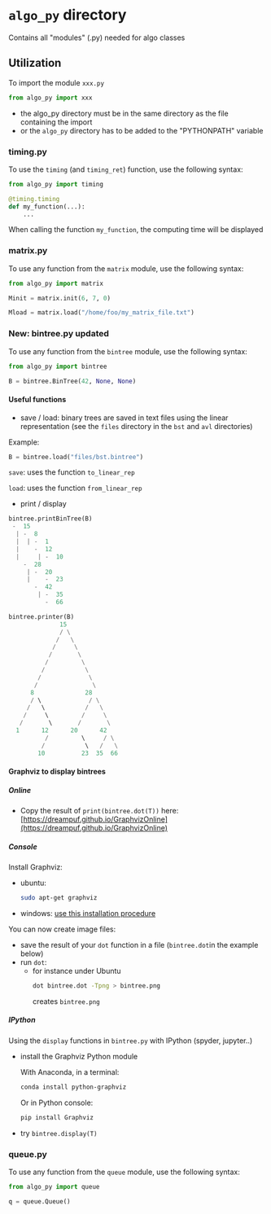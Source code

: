 # `algo_py` directory

Contains all "modules" (.py) needed for algo classes

## Utilization

To import the module `xxx.py`

```python
from algo_py import xxx
```

- the algo_py directory must be in the same directory as the file containing the import
- or the `algo_py` directory has to be added to the "PYTHONPATH" variable

### timing.py

To use the `timing` (and `timing_ret`) function, use the following syntax:

```python
from algo_py import timing

@timing.timing
def my_function(...):
    ...
```

When calling the function `my_function`, the computing time will be displayed

### matrix.py

To use any function from the `matrix` module, use the following syntax:

```python
from algo_py import matrix

Minit = matrix.init(6, 7, 0)

Mload = matrix.load("/home/foo/my_matrix_file.txt")
```

### New: bintree.py updated

To use any function from the `bintree` module, use the following syntax:

```python
from algo_py import bintree

B = bintree.BinTree(42, None, None)
```

#### Useful functions

- save / load: binary trees are saved in text files using the linear representation (see the `files` directory in the `bst` and `avl` directories)

Example:
```Python
B = bintree.load("files/bst.bintree")
```
`save`: uses the function `to_linear_rep`

`load`: uses the function `from_linear_rep`

- print / display
```python
bintree.printBinTree(B)
 -  15
  | -  8
  |  | -  1
  |    -  12
  |     | -  10
    -  28
     | -  20
     |    -  23
       -  42
        | -  35
          -  66

bintree.printer(B)
              15                              
              / \
             /   \
            /     \
           /       \
          /         \
         /           \
        /             \
       /               \
      8              28  
      / \             / \
     /   \           /   \
    /     \         /     \
   /       \       /       \
  1      12      20      42      
          /         \     / \
         /           \   /   \
        10          23  35  66      
```

#### Graphviz to display bintrees

##### Online

- Copy the result of `print(bintree.dot(T))` here: [https://dreampuf.github.io/GraphvizOnline](https://dreampuf.github.io/GraphvizOnline)

##### Console
Install Graphviz:
- ubuntu:
	```bash
	sudo apt-get graphviz
	```
- windows: [use this installation procedure](https://forum.graphviz.org/t/new-simplified-installation-procedure-on-windows/224)

You can now create image files:
- save the result of your `dot` function in a file (`bintree.dot`in the example below)
- run `dot`:
   - for instance under Ubuntu
        ```bash
        dot bintree.dot -Tpng > bintree.png
        ```
        creates `bintree.png`

##### IPython
Using the `display` functions in `bintree.py` with IPython (spyder, jupyter..)
- install the Graphviz Python module

  With Anaconda, in a terminal:
  ```bash
  conda install python-graphviz
  ```

  Or in Python console:
	```Python
	pip install Graphviz
	```

- try `bintree.display(T)` 

### queue.py

To use any function from the `queue` module, use the following syntax:

```python
from algo_py import queue

q = queue.Queue()
```
